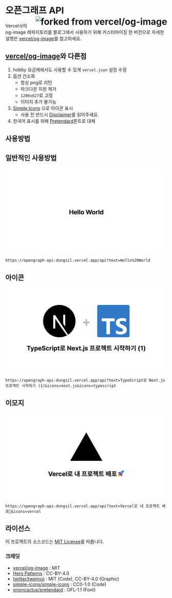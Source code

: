 <h1>
  오픈그래프 API
  <a href="https://github.com/vercel/og-image" target="_blank">
    <img src="https://img.shields.io/badge/forked%20from-vercel%2Fog--image-000?logo=vercel&style=for-the-badge" alt="forked from vercel/og-image" align="right" />
  </a>
</h1>

Vercel사의 og-image 레파지토리를 블로그에서 사용하기 위해 커스터마이징 한 버전으로 자세한 설명은 [vercel/og-image][OG_IMAGE_LINK]를 참고하세요.

## [vercel/og-image][OG_IMAGE_LINK]와 다른점
1. hobby 요금제에서도 사용할 수 있게 `vercel.json` 설정 수정
2. 옵션 간소화
    * 항상 png로 리턴
    * 마크다운 지원 제거
    * `1200x627`로 고정
    * 이미지 추가 불가능
3. [Simple Icons][SIMPLE_ICONS] 으로 아이콘 표시
    * 사용 전 반드시 [Disclaimer][SIMPLE_ICONS_DISCLAIMER]를 읽어주세요.
4. 한국어 표시를 위해 [Pretendard][PRETENDARD]폰트로 대체

## 사용방법

## 일반적인 사용방법
![#](./.github/media/normal.png)
```
https://opengraph-api-dungsil.vercel.app/api?text=Hello%20World
```

## 아이콘
![#](./.github/media/with-icons.png)
```
https://opengraph-api-dungsil.vercel.app/api?text=TypeScript로 Next.js 프로젝트 시작하기 (1)&icons=next.js&icons=typescript
```

## 이모지
![#](./.github/media/with-emoji.png)
```
https://opengraph-api-dungsil.vercel.app/api?text=Vercel로 내 프로젝트 배포🚀&icons=vercel
```


## 라이선스
이 프로젝트의 소스코드는 [MIT License](./LICENSE)를 따릅니다.

### 크레딧
 - [vercel/og-image][OG_IMAGE_LINK] : MIT
 - [Hero Patterns][HERO_PATTERN] : CC-BY-4.0
 - [twitter/twemoji][TWEMOJI] : MIT (Code), CC-BY-4.0 (Graphic)
 - [simple-icons/simple-icons][SIMPLE_ICONS] : CC0-1.0 (Code)
 - [orioncactus/pretendard][PRETENDARD] : OFL-1.1 (Font)

<!-- 변수 -->
[OG_IMAGE_LINK]: https://github.com/vercel/og-image#readme
[SIMPLE_ICONS]: https://simpleicons.org/
[SIMPLE_ICONS_DISCLAIMER]: https://github.com/simple-icons/simple-icons/blob/develop/DISCLAIMER.md
[TWEMOJI]: https://github.com/twitter/twemoji/
[PRETENDARD]: https://github.com/orioncactus/pretendard
[HERO_PATTERN]: http://www.heropatterns.com/
